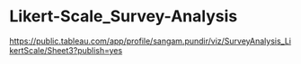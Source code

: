 # Likert-Scale_Survey-Analysis
https://public.tableau.com/app/profile/sangam.pundir/viz/SurveyAnalysis_LikertScale/Sheet3?publish=yes

